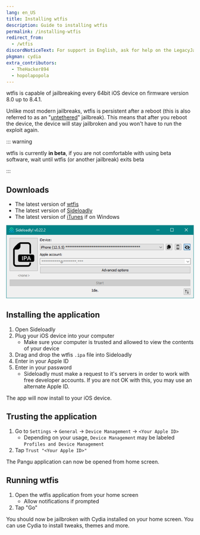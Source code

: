 ```yaml
---
lang: en_US
title: Installing wtfis
description: Guide to installing wtfis
permalink: /installing-wtfis
redirect_from:
  - /wtfis
discordNoticeText: For support in English, ask for help on the LegacyJailbreak [Discord Server](http://discord.legacyjailbreak.com/).
pkgman: cydia
extra_contributors:
  - TheHacker894
  - hopolapopola
---
```


wtfis is capable of jailbreaking every 64bit iOS device on firmware version 8.0 up to 8.4.1.

Unlike most modern jailbreaks, wtfis is persistent after a reboot (this is also referred to as an "[untethered](/types-of-jailbreak/#untethered-jailbreaks)" jailbreak). This means that after you reboot the device, the device will stay jailbroken and you won't have to run the exploit again.

::: warning

wtfis is currently **in beta**, if you are not comfortable with using beta software, wait until wtfis (or another jailbreak) exits beta

:::

## Downloads

- The latest version of [wtfis](https://github.com/TheRealClarity/wtfis/releases/tag/1.0-b1)
- The latest version of [Sideloadly](https://sideloadly.io/)
- The latest version of [iTunes](https://www.apple.com/itunes/download/win32) if on Windows

![A screenshot of the Sideloadly application (Windows)](/assets/images/sideloadly_win.png)

## Installing the application

1. Open Sideloadly
1. Plug your iOS device into your computer
    - Make sure your computer is trusted and allowed to view the contents of your device
1. Drag and drop the wtfis `.ipa` file into Sideloadly
1. Enter in your Apple ID
1. Enter in your password
    - Sideloadly must make a request to it's servers in order to work with free developer accounts. If you are not OK with this, you may use an alternate Apple ID.

The app will now install to your iOS device.

## Trusting the application

1. Go to `Settings` -> `General` -> `Device Management` -> `<Your Apple ID>`
    - Depending on your usage, `Device Management` may be labeled `Profiles and Device Management`
1. Tap `Trust "<Your Apple ID>"`

The Pangu application can now be opened from home screen.

## Running wtfis

1. Open the wtfis application from your home screen
    - Allow notifications if prompted
1. Tap "Go"

You should now be jailbroken with Cydia installed on your home screen. You can use Cydia to install <router-link to="/faq/#what-are-tweaks">tweaks</router-link>, themes and more.